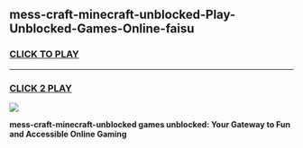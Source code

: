 
## mess-craft-minecraft-unblocked-Play-Unblocked-Games-Online-faisu
<h3>
<a href="https://premium76.site?title=mess-craft-minecraft-unblocked&ref=25A">CLICK TO PLAY</a></h3>
<hr>

<h3>
<a href="https://premium76.site?title=mess-craft-minecraft-unblocked&ref=25A">CLICK 2 PLAY</a>
  
</h3>

<a href="https://premium76.site?title=mess-craft-minecraft-unblocked&ref=25A"><img src="https://clearcache.store/games.png"></a>


**mess-craft-minecraft-unblocked games unblocked: Your Gateway to Fun and Accessible Online Gaming**
